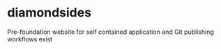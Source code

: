 # diamondsides
Pre-foundation website for self contained application and Git publishing workflows exist
